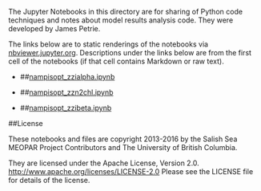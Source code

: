 The Jupyter Notebooks in this directory are for sharing of Python code
techniques and notes about model results analysis code.
They were developed by James Petrie.

The links below are to static renderings of the notebooks via
[nbviewer.jupyter.org](http://nbviewer.jupyter.org/).
Descriptions under the links below are from the first cell of the notebooks
(if that cell contains Markdown or raw text).

* ##[nampisopt_zzialpha.ipynb](http://nbviewer.jupyter.org/urls/bitbucket.org/salishsea/analysis-james/raw/tip/notebooks/nampisopt_june_15_analysis/nampisopt_zzialpha.ipynb)  
    
* ##[nampisopt_zzn2chl.ipynb](http://nbviewer.jupyter.org/urls/bitbucket.org/salishsea/analysis-james/raw/tip/notebooks/nampisopt_june_15_analysis/nampisopt_zzn2chl.ipynb)  
    
* ##[nampisopt_zzibeta.ipynb](http://nbviewer.jupyter.org/urls/bitbucket.org/salishsea/analysis-james/raw/tip/notebooks/nampisopt_june_15_analysis/nampisopt_zzibeta.ipynb)  
    

##License

These notebooks and files are copyright 2013-2016
by the Salish Sea MEOPAR Project Contributors
and The University of British Columbia.

They are licensed under the Apache License, Version 2.0.
http://www.apache.org/licenses/LICENSE-2.0
Please see the LICENSE file for details of the license.
